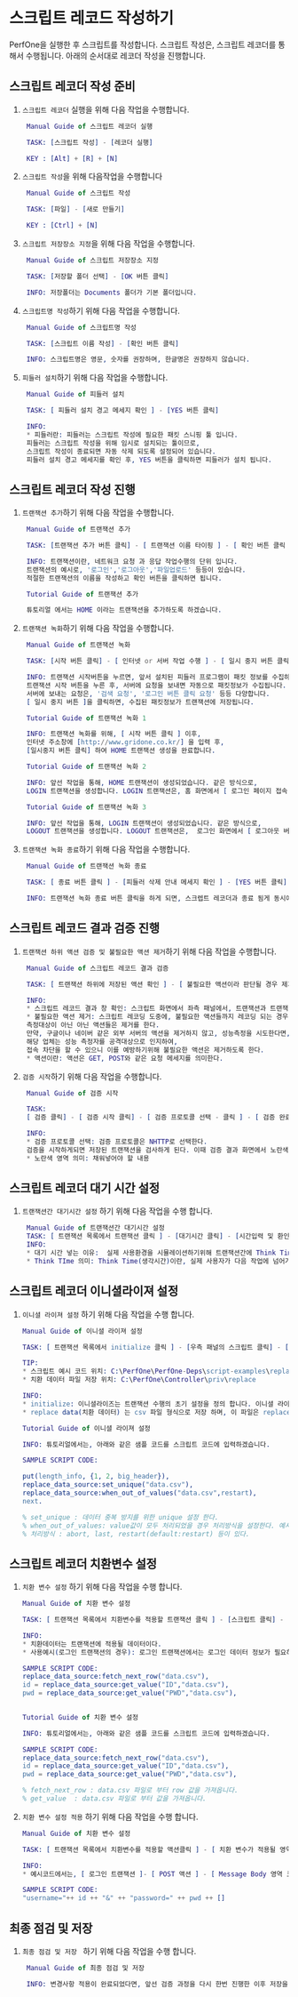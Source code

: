 # 스크립트 레코드 작성하기

PerfOne을 실행한 후 스크립트를 작성합니다. 스크립트 작성은, 스크립트 레코더를 통해서 수행됩니다. 아래의 순서대로 레코더 작성을 진행합니다.

## 스크립트 레코더 작성 준비

1. `스크립트 레코더` 실행을 위해 다음 작업을 수행합니다.

   ```erlang
    Manual Guide of 스크립트 레코더 실행

    TASK: [스크립트 작성] - [레코더 실행]

    KEY : [Alt] + [R] + [N]
   ```

2. `스크립트 작성`을 위해 다음작업을 수행합니다

   ```erlang
    Manual Guide of 스크립트 작성

    TASK: [파일] - [새로 만들기]

    KEY : [Ctrl] + [N]
   ```

3. `스크립트 저장장소 지정`을 위해 다음 작업을 수행합니다.

   ```erlang
    Manual Guide of 스크립트 저장장소 지정

    TASK: [저장할 폴더 선택] - [OK 버튼 클릭]

    INFO: 저장폴더는 Documents 폴더가 기본 폴더입니다.
   ```

4. `스크립트명 작성`하기 위해 다음 작업을 수행합니다.

   ```erlang
    Manual Guide of 스크립트명 작성

    TASK: [스크립트 이름 작성] - [확인 버튼 클릭]

    INFO: 스크립트명은 영문, 숫자를 권장하며, 한글명은 권장하지 않습니다.
   ```

5. `피들러 설치`하기 위해 다음 작업을 수행합니다.

   ```erlang
    Manual Guide of 피들러 설치

    TASK: [ 피들러 설치 경고 메세지 확인 ] - [YES 버튼 클릭]

    INFO: 
    * 피들러란: 피들러는 스크립트 작성에 필요한 패킷 스니핑 툴 입니다.
    피들러는 스크립트 작성을 위해 임시로 설치되는 툴이므로, 
    스크립트 작성이 종료되면 자동 삭제 되도록 설정되어 있습니다. 
    피들러 설치 경고 메세지를 확인 후, YES 버튼을 클릭하면 피들러가 설치 됩니다.
   ```

## 스크립트 레코더 작성 진행

1. `트랜잭션 추가`하기 위해 다음 작업을 수행합니다.

   ```erlang
    Manual Guide of 트랜잭션 추가

    TASK: [트랜잭션 추가 버튼 클릭] - [ 트랜잭션 이름 타이핑 ] - [ 확인 버튼 클릭 ]

    INFO: 트랜잭션이란, 네트워크 요청 과 응답 작업수행의 단위 입니다. 
    트랜잭션의 예시로, '로그인','로그아웃','파일업로드' 등등이 있습니다.
    적절한 트랜잭션의 이름을 작성하고 확인 버튼을 클릭하면 됩니다.
   ```

   ```erlang
    Tutorial Guide of 트랜잭션 추가

    튜토리얼 에서는 HOME 이라는 트랜잭션을 추가하도록 하겠습니다.
   ```

2. `트랜잭션 녹화`하기 위해 다음 작업을 수행합니다.

   ```erlang
    Manual Guide of 트랜잭션 녹화

    TASK: [시작 버튼 클릭] - [ 인터넷 or 서버 작업 수행 ] - [ 일시 중지 버튼 클릭 ]

    INFO: 트랜잭션 시작버튼을 누르면, 앞서 설치된 피들러 프로그램이 패킷 정보를 수집하기 시작합니다. 
    트랜잭션 시작 버튼을 누른 후, 서버에 요청을 보내면 자동으로 패킷정보가 수집됩니다. 
    서버에 보내는 요청은, '검색 요청', '로그인 버튼 클릭 요청' 등등 다양합니다.
    [ 일시 중지 버튼 ]을 클릭하면, 수집된 패킷정보가 트랜잭션에 저장됩니다.
   ```

   ```erlang
    Tutorial Guide of 트랜잭션 녹화 1

    INFO: 트랜잭션 녹화를 위해, [ 시작 버튼 클릭 ] 이후, 
    인터넷 주소창에 [http://www.gridone.co.kr/] 을 입력 후,
    [일시중지 버튼 클릭] 하여 HOME 트랜잭션 생성을 완료합니다.
   ```

   ```erlang
    Tutorial Guide of 트랜잭션 녹화 2

    INFO: 앞선 작업을 통해, HOME 트랜잭션이 생성되었습니다. 같은 방식으로, 
    LOGIN 트랜잭션을 생성합니다. LOGIN 트랜잭션은, 홈 화면에서 [ 로그인 페이지 접속 ] - [아이디, 패스 워드 입력 ] - [ 로그인 버튼 클릭 ] 의 작업을 녹화하도록 합니다.
   ```

   ```erlang
    Tutorial Guide of 트랜잭션 녹화 3

    INFO: 앞선 작업을 통해, LOGIN 트랜잭션이 생성되었습니다. 같은 방식으로, 
    LOGOUT 트랜잭션을 생성합니다. LOGOUT 트랜잭션은,  로그인 화면에서 [ 로그아웃 버튼 클릭 ]의 작업을 녹화하도록 합니다.
   ```

3. `트랜잭션 녹화 종료`하기 위해 다음 작업을 수행합니다.

   ```erlang
    Manual Guide of 트랜잭션 녹화 종료

    TASK: [ 종료 버튼 클릭 ] - [피들러 삭제 안내 메세지 확인 ] - [YES 버튼 클릭] - [ 컴파일 완료 안내 메세지 확인 ] - [ 확인 버튼 클릭 ]

    INFO: 트랜잭션 녹화 종료 버튼 클릭을 하게 되면, 스크렙트 레코더과 종료 됨게 동시에, 피들러 삭제 안내메세지가 나타난다. 피들러는 패킷 스니핑 툴이므로 스크립트 레코딩이 종료된 이후 삭제하는것을 권장한다. YES 버튼 클릭 하면 피들러는 자동적으로 삭제 된다. 이후, 컴파일 완료 메세지를 확인후 확인 버튼을 누르면 트랜잭션 녹화가 종료된다.
   ```

## 스크립트 레코드 결과 검증 진행

1. `트랜잭션 하위 액션 검증 및 불필요한 액션 제거`하기 위해 다음 작업을 수행합니다.

   ```erlang
    Manual Guide of 스크립트 레코드 결과 검증 

    TASK: [ 트랜잭션 하위에 저장된 액션 확인 ] - [ 불필요한 액션이라 판단될 경우 제거 한다 ] - [ 제거 방법: 액션 클릭 - 마우스 우클릭 - 제거 클릭 ] 

    INFO: 
    * 스크립트 레코드 결과 창 확인: 스크립트 화면에서 좌측 패널에서, 트랜잭션과 트랜잭션에 액션들이 저장되어 있음을 확인 할 수 있다.
    * 불필요한 액션 제거: 스크립트 레코딩 도중에, 불필요한 액션들까지 레코딩 되는 경우가 발생하는데, 
    측정대상이 아닌 아닌 액션들은 제거를 한다. 
    만약, 구글이나 네이버 같은 외부 서버의 액션을 제거하지 않고, 성능측정을 시도한다면, 
    해당 업체는 성능 측정자를 공격대상으로 인지하여, 
    접속 차단을 할 수 있으니 이를 예방하기위해 불필요한 액션은 제거하도록 한다.  
    * 액션이란: 액션은 GET, POST와 같은 요청 메세지를 의미한다.
   ```

2. `검증 시작`하기 위해 다음 작업을 수행합니다.

   ```erlang
    Manual Guide of 검증 시작

    TASK: 
    [ 검증 클릭] - [ 검증 시작 클릭] - [ 검증 프로토콜 선택 - 클릭 ] - [ 검증 완료 - 확인 버튼 클릭 ]

    INFO: 
    * 검증 프로토콜 선택: 검증 프로토콜은 NHTTP로 선택한다.
    검증을 시작하게되면 저장된 트랜잭션을 검사하게 된다. 이때 검증 결과 화면에서 노란색으로 표시된 부분은...
    * 노란색 영역 의미: 채워넣어야 할 내용
   ```

## 스크립트 레코더 대기 시간 설정

1. `트랜잭션간 대기시간 설정` 하기 위해 다음 작업을 수행 합니다.

   ```erlang
    Manual Guide of 트랜잭션간 대기시간 설정
    TASK: [ 트랜잭션 목록에서 트랜잭션 클릭 ] - [대기시간 클릭] - [시간입력 및 환인 클릭]
    INFO: 
    * 대기 시간 넣는 이유:  실제 사용환경을 시뮬레이션하기위해 트랜잭션간에 Think Time을 넣어 준다.
    * Think TIme 의미: Think Time(생각시간)이란, 실제 사용자가 다음 작업에 넘어가는데 걸리는 시간을 의미한다.
   ```

## 스크립트 레코더 이니셜라이져 설정

1. `이니셜 라이져 설정` 하기 위해 다음 작업을 수행 합니다.

   ```erlang
   Manual Guide of 이니셜 라이져 설정

   TASK: [ 트랜잭션 목록에서 initialize 클릭 ] - [우측 패널의 스크립트 클릭] - [ 스크립트 코드 수정 ] - [ 적용 버튼 클릭 ]

   TIP:
   * 스크립트 예시 코드 위치: C:\PerfOne\PerfOne-Deps\script-examples\replace_data_source 
   * 치환 데이터 파일 저장 위치: C:\PerfOne\Controller\priv\replace 
   
   INFO: 
   * initialize: 이니셜라이즈는 트랜잭션 수행의 초기 설정을 정의 합니다. 이니셜 라이즈의 스크립트를 수정하여, 설정을 변경할수 있습니다.
   * replace data(치환 데이터) 는 csv 파일 형식으로 저장 하며, 이 파일은 replace_data_source 모듈의 함수의 인자값으로 사용된다. 
   ```

   ```erlang
   Tutorial Guide of 이니셜 라이져 설정

   INFO: 튜토리얼에서는, 아래와 같은 샘플 코드를 스크립트 코드에 입력하겠습니다.

   SAMPLE SCRIPT CODE:
   
   put(length_info, {1, 2, big_header}),
   replace_data_source:set_unique("data.csv"),
   replace_data_source:when_out_of_values("data.csv",restart),
   next.

   % set_unique : 데이터 중복 방지를 위한 unique 설정 한다.
   % when_out_of_values: value값이 모두 처리되었을 경우 처리방식을 설정한다. 예시코드에선 'restart' 로 설정되어있다.
   % 처리방식 : abort, last, restart(default:restart) 등이 있다.
   ```

## 스크립트 레코더 치환변수 설정

1. `치환 변수 설정` 하기 위해 다음 작업을 수행 합니다.

   ```erlang
   Manual Guide of 치환 변수 설정

   TASK: [ 트랜잭션 목록에서 치환변수를 적용할 트랜잭션 클릭 ] - [스크립트 클릭] - [ 스크립트 코드 작성 ] - [ 적용 버튼 클릭 ]

   INFO: 
   * 치환데이터는 트랜잭션에 적용될 데이터이다. 
   * 사용예시(로그인 트랜잭션의 경우): 로그인 트랜잭션에서는 로그인 데이터 정보가 필요하므로 로그인 정보를 치환변수에 저장하여 사용한다.

   SAMPLE SCRIPT CODE: 
   replace_data_source:fetch_next_row("data.csv"),
   id = replace_data_source:get_value("ID","data.csv"),
   pwd = replace_data_source:get_value("PWD","data.csv"),
      
   ```
   ```erlang
   Tutorial Guide of 치환 변수 설정

   INFO: 튜토리얼에서는, 아래와 같은 샘플 코드를 스크립트 코드에 입력하겠습니다.

   SAMPLE SCRIPT CODE:
   replace_data_source:fetch_next_row("data.csv"),
   id = replace_data_source:get_value("ID","data.csv"),
   pwd = replace_data_source:get_value("PWD","data.csv"),

   % fetch_next_row : data.csv 파일로 부터 row 값을 가져옵니다.
   % get_value  : data.csv 파일로 부터 값을 가져옵니다.


   ```

2. `치환 변수 설정 적용` 하기 위해 다음 작업을 수행 합니다.

   ```erlang
   Manual Guide of 치환 변수 설정

   TASK: [ 트랜잭션 목록에서 치환변수를 적용할 액션클릭 ] - [ 치환 변수가 적용될 영역 클릭 ] - [ 스크립트 코드 작성 ] - [ 적용 버튼 클릭 ]

   INFO: 
   * 예시코드에서는, [ 로그인 트랜잭션 ]- [ POST 액션 ] - [ Message Body 영역 코드 수정 ] 의 코드 내용을 보여준다.

   SAMPLE SCRIPT CODE: 
   "username="++ id ++ "&" ++ "password=" ++ pwd ++ []

   ```



## 최종 점검 및 저장 

1. `최종 점검 및 저장 ` 하기 위해 다음 작업을 수행 합니다.

   ```erlang
    Manual Guide of 최종 점검 및 저장 
   
    INFO: 변경사항 적용이 완료되었다면, 앞선 검증 과정을 다시 한번 진행한 이후 저장을 하고, 스크립트 레코더를 종료합니다.
    
   ```